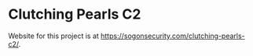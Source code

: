 # Clutching Pearls C2

Website for this project is at https://sogonsecurity.com/clutching-pearls-c2/.
